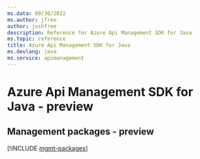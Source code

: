 ```yaml
---
ms.data: 09/30/2022
ms.author: jfree
author: joshfree
description: Reference for Azure Api Management SDK for Java
ms.topic: reference
title: Azure Api Management SDK for Java
ms.devlang: java
ms.service: apimanagement
---
```

# Azure Api Management SDK for Java - preview

## Management packages - preview
[!INCLUDE [mgmt-packages](api-management-mgmt-index.md)]